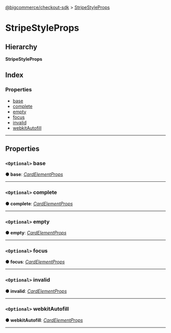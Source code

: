 [@bigcommerce/checkout-sdk](../README.md) > [StripeStyleProps](../interfaces/stripestyleprops.md)

# StripeStyleProps

## Hierarchy

**StripeStyleProps**

## Index

### Properties

* [base](stripestyleprops.md#base)
* [complete](stripestyleprops.md#complete)
* [empty](stripestyleprops.md#empty)
* [focus](stripestyleprops.md#focus)
* [invalid](stripestyleprops.md#invalid)
* [webkitAutofill](stripestyleprops.md#webkitautofill)

---

## Properties

<a id="base"></a>

### `<Optional>` base

**● base**: *[CardElementProps](cardelementprops.md)*

___
<a id="complete"></a>

### `<Optional>` complete

**● complete**: *[CardElementProps](cardelementprops.md)*

___
<a id="empty"></a>

### `<Optional>` empty

**● empty**: *[CardElementProps](cardelementprops.md)*

___
<a id="focus"></a>

### `<Optional>` focus

**● focus**: *[CardElementProps](cardelementprops.md)*

___
<a id="invalid"></a>

### `<Optional>` invalid

**● invalid**: *[CardElementProps](cardelementprops.md)*

___
<a id="webkitautofill"></a>

### `<Optional>` webkitAutofill

**● webkitAutofill**: *[CardElementProps](cardelementprops.md)*

___

